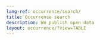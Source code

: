 ```yaml
---
lang-ref: occurrence/search/
title: Occurrence search
description: We publish open data
layout: occurrence/?view=TABLE
---
```

